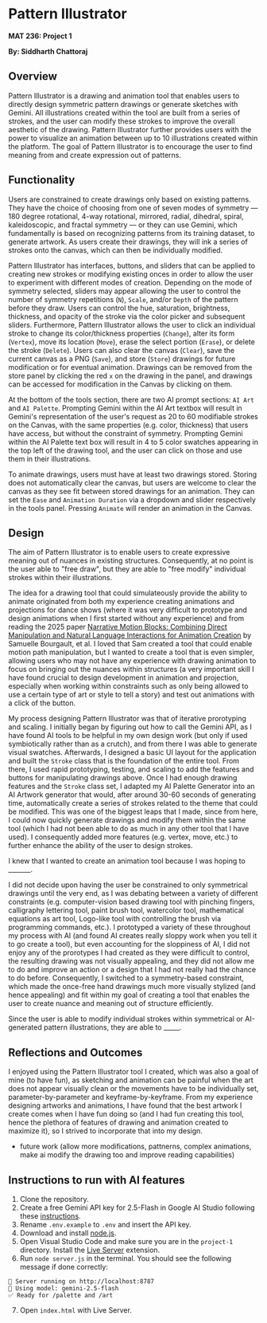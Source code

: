 # Pattern Illustrator
**MAT 236: Project 1**

**By: Siddharth Chattoraj**

## Overview

Pattern Illustrator is a drawing and animation tool that enables users to directly design symmetric pattern drawings or generate sketches with Gemini. All illustrations created within the tool are built from a series of strokes, and the user can modify these strokes to improve the overall aesthetic of the drawing. Pattern Illustrator further provides users with the power to visualize an animation between up to 10 illustrations created within the platform. The goal of Pattern Illustrator is to encourage the user to find meaning from and create expression out of patterns. 

## Functionality

Users are constrained to create drawings only based on existing patterns. They have the choice of choosing from one of seven modes of symmetry — 180 degree rotational, 4-way rotational, mirrored, radial, dihedral, spiral, kaleidoscopic, and fractal symmetry — or they can use Gemini, which fundamentally is based on recognizing patterns from its training dataset, to generate artwork. As users create their drawings, they will ink a series of strokes onto the canvas, which can then be individually modified. 

Pattern Illustrator has interfaces, buttons, and sliders that can be applied to creating new strokes or modifying existing onces in order to allow the user to experiment with different modes of creation. Depending on the mode of symmetry selected, sliders may appear allowing the user to control the number of symmetry repetitions (`N`), `Scale`, and/or `Depth` of the pattern before they draw. Users can control the hue, saturation, brightness, thickness, and opacity of the stroke via the color picker and subsequent sliders. Furthermore, Pattern Illustrator allows the user to click an individual stroke to change its color/thickness properties (`Change`), alter its form (`Vertex`), move its location (`Move`), erase the select portion (`Erase`), or delete the stroke (`Delete`). Users can also clear the canvas (`Clear`), save the current canvas as a PNG (`Save`), and store (`Store`) drawings for future modification or for eventual animation. Drawings can be removed from the store panel by clicking the red `x` on the drawing in the panel, and drawings can be accessed for modification in the Canvas by clicking on them. 

At the bottom of the tools section, there are two AI prompt sections: `AI Art` and `AI Palette`. Prompting Gemini within the AI Art textbox will result in Gemini's representation of the user's request as 20 to 60 modifiable strokes on the Canvas, with the same properties (e.g. color, thickness) that users have access, but without the constraint of symmetry. Prompting Gemini within the AI Palette text box will result in 4 to 5 color swatches appearing in the top left of the drawing tool, and the user can click on those and use them in their illustrations.

To animate drawings, users must have at least two drawings stored. Storing does not automatically clear the canvas, but users are welcome to clear the canvas as they see fit between stored drawings for an animation. They can set the `Ease` and `Animation Duration` via a dropdown and slider respectively in the tools panel. Pressing `Animate` will render an animation in the Canvas.

## Design
The aim of Pattern Illustrator is to enable users to create expressive meaning out of nuances in existing structures. Consequently, at no point is the user able to "free draw", but they are able to "free modify" individual strokes within their illustrations. 

The idea for a drawing tool that could simulateously provide the ability to animate originated from both my experience creating animations and projections for dance shows (where it was very difficult to prototype and design animations when I first started without any experience) and from reading the 2025 paper [Narrative Motion Blocks: Combining Direct Manipulation and Natural Language Interactions for Animation Creation](https://dl.acm.org/doi/10.1145/3715336.3735766) by Samuelle Bourgault, et al. I loved that Sam created a tool that could enable motion path manipulation, but I wanted to create a tool that is even simpler, allowing users who may not have any experience with drawing animation to focus on bringing out the nuances within structures (a very important skill I have found crucial to design development in animation and projection, especially when working within constraints such as only being allowed to use a certain type of art or style to tell a story) and test out animations with a click of the button.

My process designing Pattern Illustrator was that of iterative prorotyping and scaling. I initially began by figuring out how to call the Gemini API, as I have found AI tools to be helpful in my own design work (but only if used symbiotically rather than as a crutch), and from there I was able to generate visual swatches. Afterwards, I designed a basic UI layout for the application and built the `Stroke` class that is the foundation of the entire tool. From there, I used rapid prototyping, testing, and scaling to add the features and buttons for manipulating drawings above. Once I had enough drawing features and the `Stroke` class set, I adapted my AI Palette Generator into an AI Artwork generator that would, after around 30-60 seconds of generating time, automatically create a series of strokes related to the theme that could be modified. This was one of the biggest leaps that I made, since from here, I could now quickly generate drawings and modify them within the same tool (which I had not been able to do as much in any other tool that I have used). I consequently added more features (e.g. vertex, move, etc.) to further enhance the ability of the user to design strokes.

I knew that I wanted to create an animation tool because I was hoping to _______.

I did not decide upon having the user be constrained to only symmetrical drawings until the very end, as I was debating between a variety of different constraints (e.g. computer-vision based drawing tool with pinching fingers, calligraphy lettering tool, paint brush tool, watercolor tool, mathematical equations as art tool, Logo-like tool with controlling the brush via programming commands, etc.). I prototyped a variety of these throughout my process with AI (and found AI creates really sloppy work when you tell it to go create a tool), but even accounting for the sloppiness of AI, I did not enjoy any of the prorotypes I had created as they were difficult to control, the resulting drawing was not visually appealing, and they did not allow me to do and improve an action or a design that I had not really had the chance to do before. Consequently, I switched to a symmetry-based constraint, which made the once-free hand drawings much more visually stylized (and hence appealing) and fit within my goal of creating a tool that enables the user to create nuance and meaning out of structure efficiently. 

Since the user is able to modify individual strokes within symmetrical or AI-generated pattern illustrations, they are able to _____. 

## Reflections and Outcomes

I enjoyed using the Pattern Illustrator tool I created, which was also a goal of mine (to have fun), as sketching and animation can be painful when the art does not appear visually clean or the movements have to be individually set, parameter-by-parameter and keyframe-by-keyframe. From my experience designing artworks and animations, I have found that the best artwork I create comes when I have fun doing so (and I had fun creating this tool, hence the plethora of features of drawing and animation created to maximize it), so I strived to incorporate that into my design. 

- future work (allow more modifications, pattnerns, complex animations, make ai modify the drawing too and improve reading capabilities)

## Instructions to run with AI features
1. Clone the repository.
2. Create a free Gemini API key for 2.5-Flash in Google AI Studio following these [instructions](https://ai.google.dev/gemini-api/docs/api-key). 
3. Rename `.env.example` to `.env` and insert the API key.
4. Download and install [node.js](https://nodejs.org/en/download).
5. Open Visual Studio Code and make sure you are in the `project-1` directory. Install the [Live Server](https://marketplace.visualstudio.com/items?itemName=ritwickdey.LiveServer) extension.
6. Run `node server.js` in the terminal. You should see the following message if done correctly:
```
🚀 Server running on http://localhost:8787
🧠 Using model: gemini-2.5-flash
✅ Ready for /palette and /art
```
7. Open `index.html` with Live Server. 

